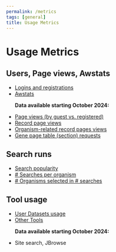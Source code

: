```yaml
---
permalink: /metrics
tags: [general]
title: Usage Metrics
---
```

<style>span.small { font-size: 80%; }</style>

<h1>Usage Metrics</h1>

<div class="static-content">

<h2>Users, Page views, Awstats</h2>
<ul>
  <li><a href="/a/app/search/metrics/LoginStats">Logins and registrations</a> 
  <li><a href="/a/app/search/metrics/Awstats">Awstats</a></li>

  <p><b>Data available starting October 2024:</b></p>
  <li><a href="/a/app/search/metrics/PageViewStats">Page views (by guest vs. registered)</a> 
  <li><a href="/a/app/search/metrics/RecordPageViewStats">Record page views</a>

  <li><a href="/a/app/search/metrics/OrgPageViewMetrics">Organism-related record pages views</a> 
  <li><a href="/a/app/search/metrics/GenePageTableMetrics">Gene page table (section) requests</a> 
</ul>

<h2>Search runs</h2>
<ul>
  <li><a href="/a/app/search/metrics/SearchMetrics">Search popularity</a>
  <li><a href="/a/app/search/metrics/OrgParamNameMetrics"># Searches per organism</a> 
  <li><a href="/a/app/search/metrics/OrgParamCountMetrics"># Organisms selected in # searches</a> 
</ul>

<h2>Tool usage</h2>
<ul>
  <li><a href="/a/app/search/metrics/UserDatasets">User Datasets usage</a> 
</li>

  <li><a href="/a/app/search/metrics/ToolMetrics">Other Tools</a>
   
<p><b>Data available starting October 2024:</b></p>
      <li>Site search, JBrowse</li>
    </ul></li>  
</ul>

</div>
